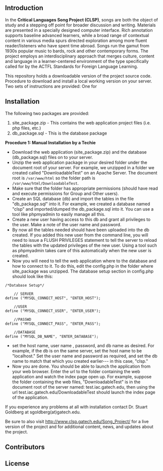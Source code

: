 ## Introduction
In the **Critical Languages Song Project (CLSP)**, songs are both the object of study and a stepping off point for broader discussion and writing. Materials are presented in a specially designed computer interface. Rich annotation supports baseline advanced learners, while a broad range of contextual content in various media spurs directed exploration among more fluent reader/listeners who have spent time abroad. Songs run the gamut from 1930s popular music to bards, rock and other contemporary forms. The project employs an interdisciplinary approach that merges culture, content and language in a learner-centered environment of the type specifically called for by the ACTFL Standards for Foreign Language Learning.

This repository holds a downloadable version of the project source code. Procedure to download and install a local working version on your server. Two sets of instructions are provided: One for 

## Installation
The following two packages are provided:    
1. site_package.zip - This contains the web application project files (i.e. php files, etc.)    
2. db_package.sql - This is the database package    

**Procedure 1: Manual Installation by a Techie**
- Download the web application (site_package.zip) and the database (db_package.sql) files on to your server.
- Unzip the web application package in your desired folder under the document root of your server. For example, we unzipped in a folder we created called "DownloadableTest" on an Apache Server. The document root is `/var/www/html` so the folder path is `/var/www/html/DownloadableTest`.
- Make sure that the folder has appropriate permissions (should have read and execute permissions for Group and Other users).
- Create an SQL database (db) and import the tables in the file "db_package.sql" into it. For example, we created a database named "clsp" and imported/dumped the db_package.sql into it. You can use a tool like phpmyadmin to easily manage all this.
- Create a new user having access to this db and grant all privileges to the user. Make a note of the user name and password. 
- By now all the tables needed should have been uploaded into the db created. If you added this new user from the command line, you will need to issue a FLUSH PRIVILEGES statement to tell the server to reload the tables with the updated privileges of the new user. Using a tool such as phpmyadmin takes care of this automatically when the new user is created.
- Now you will need to tell the web application where to the database and how to connect to it. To do this, edit the config.php in the folder where site_package was unzipped. The database setup section in config.php should look like this:   
```
/*Database Setup*/

	// SERVER
define ("MYSQL_CONNECT_HOST", "ENTER_HOST");
	
	//USER
define ("MYSQL_CONNECT_USER", "ENTER_USER");
	
	//PASSWD
define ("MYSQL_CONNECT_PASS", "ENTER_PASS");
	
	//DATABASE
define ("MYSQL_DB_NAME", "ENTER_DATABASE");
```

- set the host name, user name , password, and db name as desired. For example, if the db is on the same server, set the host name to be "localhost." Set the user name and password as required, and set the db name to match that which you created earlier--- in this case, "clsp." 
- Now you are done. You should be able to launch the application from your web browser. Enter the url to the folder containing the web application and watch the index page open up. For example, suppose the folder containing the web files, "DownloadableTest" is in the document root of the server named: test.iac.gatech.edu, then using the url test.iac.gatech.edu/DownloadableTest should launch the index page of the application.


If you experience any problems at all with installation contact Dr. Stuart Goldberg at sgoldberg(at)gatech.edu.

Be sure to also visit http://www.clsp.gatech.edu/Song_Project/ for a live version of the project and for additional content, news, and updates about the project.

## Contributors

## License
